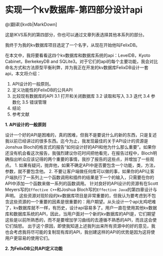 # 实现一个kv数据库-第四部分设计api

@(翻译)[kvdb|MarkDown]

这是IKVS系列的第四部分，你也可以通过文章列表选择其他本系列的部分。

我终于为我的kv数据库项目选定了一个名字，从现在开始他叫FelixDB。

在本文中，我将要看看这四个kv数据库和数据库系统的api：LevelDB，Kyoto Cabinet，BerkekeyDB and SQLite3。对于它们的api的每个主要功能，我会对比命名方式和方法原型平衡利弊，并为我正在开发的kv数据库FelixDB设计一套api，本文将介绍：

1. API设计的一般原则。
2. 定义功能性的FelixDB的公共API
3. 比较现有数据库的API
    3.1 打开和关闭数据库
    3.2 读取和写入
    3.3 迭代
    3.4 参数化
    3.5 错误管理
4. 结论
5. 参考文献

**1. API设计的一般原则**

设计一个好的API是困难的，真的困难，但我不是要说什么的新的东西，只是复述我以前已经讲过的很多东西。迄今为止，我发现最佳的关于API设计的资源是Jonshua Bloch的格言式的报告“如何设计好的API和他为什么那么重要”。如果你还没有机会看这次报告，我强烈建议你花时间把他看完，在报告过程中，Bloch明确指出听众应该记得的两个重要的事情，我抄了报告的这些点，并增加了一些观点。
    1. 如果有疑问，抛弃他，如果不确定API中是否要包含一个功能，类，方法，参数，就不要包含他。
    2. 不要让客户端做任何库可以做的事，如果你的API让客户端执行了一系列上一个函数调用和插件的结果是下一个的输入，只需要在你的API中添加一个函数来做一系列的函数调用。
    针对良好的API设计的资源有在Scott Meyers写的`Effective C++`和Joshua Bloch写的`Effective Java`的第四章设计与声明。
    这些资源对现阶段的kv数据库项目是非常重要的，但我认为要考虑到不包含这些资源的一个重要的因素是很重要的：用户期望。从头设计一个api太鸡吧难了，kv数据库就不一样，有历史，设计api容易多了。用户一直在使用其他kv数据库和数据库系统的API，因此，当用户面对一个新的kv数据库的API是，它们期望这些是以前所熟悉的，而不是要增加学习曲线的去遵循不熟悉的API，而且这会使它们恼怒。
    出于这个原因，即使我知道上述我列出来所有资源中的好的意见，我也会考虑我将尽可能的复制现有库的API，我创建这样的API的优势是因为这将使用户更容易的使用它们。
    
**2. 为FelixDB公共API定义功能**
